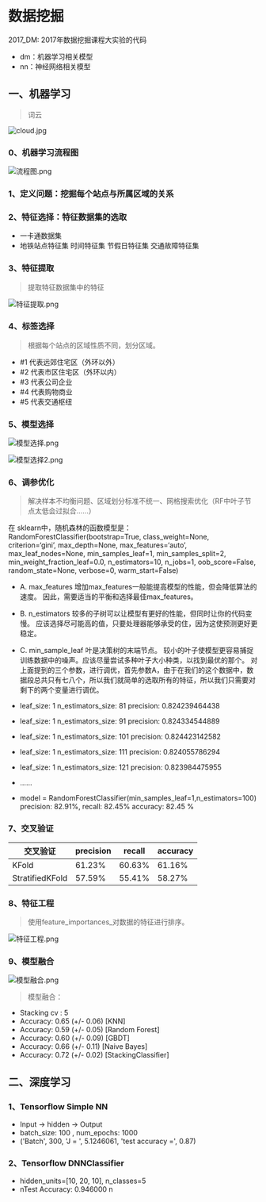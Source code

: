 # 数据挖掘
2017_DM: 2017年数据挖掘课程大实验的代码
- dm：机器学习相关模型
- nn：神经网络相关模型

## 一、机器学习

>词云

![cloud.jpg](http://upload-images.jianshu.io/upload_images/688387-0cce52a19efb97c5.jpg?imageMogr2/auto-orient/strip%7CimageView2/2/w/1240)

### 0、机器学习流程图

![流程图.png](http://upload-images.jianshu.io/upload_images/688387-edcc7aa78c9d64fd.png?imageMogr2/auto-orient/strip%7CimageView2/2/w/1240)

### 1、定义问题：挖掘每个站点与所属区域的关系

### 2、特征选择：特征数据集的选取
- 一卡通数据集
- 地铁站点特征集
时间特征集
节假日特征集
交通故障特征集

### 3、特征提取
> 提取特征数据集中的特征

![特征提取.png](http://upload-images.jianshu.io/upload_images/688387-f021235973c2faf0.png?imageMogr2/auto-orient/strip%7CimageView2/2/w/1240)

### 4、标签选择
> 根据每个站点的区域性质不同，划分区域。
- #1 代表远郊住宅区（外环以外）
- #2 代表市区住宅区（外环以内）
- #3 代表公司企业
- #4 代表购物商业
- #5 代表交通枢纽

### 5、模型选择
![模型选择.png](http://upload-images.jianshu.io/upload_images/688387-397ed6ba006e621a.png?imageMogr2/auto-orient/strip%7CimageView2/2/w/1240)

![模型选择2.png](http://upload-images.jianshu.io/upload_images/688387-9f312c9c89241b0d.png?imageMogr2/auto-orient/strip%7CimageView2/2/w/1240)

### 6、调参优化
> 解决样本不均衡问题、区域划分标准不统一、网格搜索优化（RF中叶子节点太低会过拟合……）

在 sklearn中，随机森林的函数模型是：	
RandomForestClassifier(bootstrap=True, class_weight=None, criterion=‘gini’, max_depth=None, max_features=‘auto’, max_leaf_nodes=None, min_samples_leaf=1, min_samples_split=2, min_weight_fraction_leaf=0.0, n_estimators=10, n_jobs=1, oob_score=False, random_state=None, verbose=0, warm_start=False)

- A. max_features
增加max_features一般能提高模型的性能，但会降低算法的速度。 因此，需要适当的平衡和选择最佳max_features。
- B. n_estimators
较多的子树可以让模型有更好的性能，但同时让你的代码变慢。 应该选择尽可能高的值，只要处理器能够承受的住，因为这使预测更好更稳定。
- C. min_sample_leaf
叶是决策树的末端节点。 较小的叶子使模型更容易捕捉训练数据中的噪声。应该尽量尝试多种叶子大小种类，以找到最优的那个。
对上面提到的三个参数，进行调优，首先参数A，由于在我们的这个数据中，数据段总共只有七八个，所以我们就简单的选取所有的特征，所以我们只需要对剩下的两个变量进行调优。


- leaf_size: 1 n_estimators_size: 81   precision: 0.824239464438
- leaf_size: 1 n_estimators_size: 91   precision: 0.824334544889
- leaf_size: 1 n_estimators_size: 101 precision: 0.824423142582
- leaf_size: 1 n_estimators_size: 111 precision: 0.824055786294
- leaf_size: 1 n_estimators_size: 121 precision: 0.823984475955
- ……
- model = RandomForestClassifier(min_samples_leaf=1,n_estimators=100)
precision: 82.91%, recall: 82.45% accuracy: 82.45 %

### 7、交叉验证

 交叉验证 | precision | recall | accuracy
---|---|---|---
KFold | 61.23% | 60.63% | 61.16%
StratifiedKFold | 57.59% | 55.41% | 58.27%

### 8、特征工程
> 使用feature_importances_对数据的特征进行排序。

![特征工程.png](http://upload-images.jianshu.io/upload_images/688387-897c02bdc2eed607.png?imageMogr2/auto-orient/strip%7CimageView2/2/w/1240)

### 9、模型融合
![模型融合.png](http://upload-images.jianshu.io/upload_images/688387-151d741ec0e8ae79.png?imageMogr2/auto-orient/strip%7CimageView2/2/w/1240)

> 模型融合：
- Stacking   cv : 5
- Accuracy: 0.65 (+/- 0.06) [KNN]
- Accuracy: 0.59 (+/- 0.05) [Random Forest]
- Accuracy: 0.60 (+/- 0.09) [GBDT]
- Accuracy: 0.66 (+/- 0.11) [Naive Bayes]
- Accuracy: 0.72 (+/- 0.02) [StackingClassifier]



## 二、深度学习
### 1、Tensorflow  Simple NN
- Input -> hidden -> Output
- batch_size: 100 , num_epochs: 1000
- ('Batch', 300, 'J = ', 5.1246061, 'test accuracy =', 0.87)

### 2、Tensorflow DNNClassifier
- hidden_units=[10, 20, 10], n_classes=5
- nTest Accuracy: 0.946000 n
